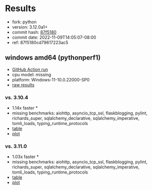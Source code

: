 # Results

- fork: python
- version: 3.12.0a1+
- commit hash: [87f5180](https://github.com/python/cpython/commit/87f5180)
- commit date: 2022-11-09T14:05:07-08:00
- ref: 87f5180cd79617223ac5

## windows amd64 (pythonperf1)

- [GitHub Action run](https://github.com/faster-cpython/benchmarking/actions/runs/4610465380)
- cpu model: missing
- platform: Windows-11-10.0.22000-SP0
- [raw results](bm-20221109-pythonperf1-amd64-python-87f5180cd79617223ac5-3.12.0a1%2B-87f5180.json)

### vs. 3.10.4

- 1.14x faster \*
- missing benchmarks: aiohttp, asyncio_tcp_ssl, flaskblogging, pylint, richards_super, sqlalchemy_declarative, sqlalchemy_imperative, tomli_loads, typing_runtime_protocols
- [table](bm-20221109-pythonperf1-amd64-python-87f5180cd79617223ac5-3.12.0a1%2B-87f5180-vs-3.10.4.md)
- [plot](bm-20221109-pythonperf1-amd64-python-87f5180cd79617223ac5-3.12.0a1%2B-87f5180-vs-3.10.4.png)

### vs. 3.11.0

- 1.03x faster \*
- missing benchmarks: aiohttp, asyncio_tcp_ssl, flaskblogging, pylint, richards_super, sqlalchemy_declarative, sqlalchemy_imperative, tomli_loads, typing_runtime_protocols
- [table](bm-20221109-pythonperf1-amd64-python-87f5180cd79617223ac5-3.12.0a1%2B-87f5180-vs-3.11.0.md)
- [plot](bm-20221109-pythonperf1-amd64-python-87f5180cd79617223ac5-3.12.0a1%2B-87f5180-vs-3.11.0.png)

